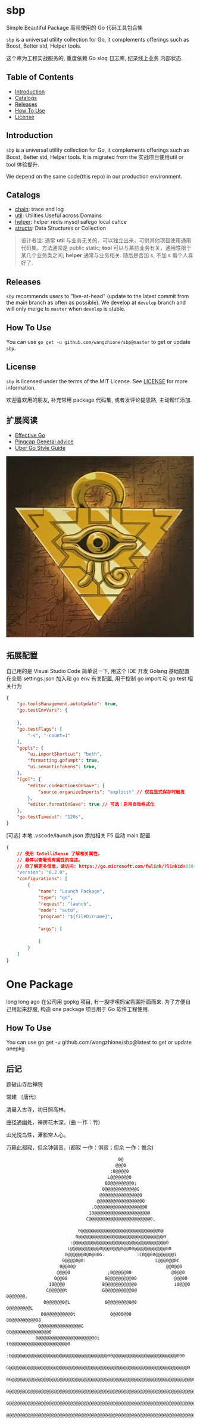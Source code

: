 # sbp

Simple Beautiful Package 高频使用的 Go 代码工具包合集

`sbp` is a universal utility collection for Go, it complements offerings such as Boost, Better std, Helper tools.

这个库为工程实战服务的, 重度依赖 Go slog 日志库, 纪录线上业务 内部状态. 

## Table of Contents

- [Introduction](#Introduction)
- [Catalogs](#Catalogs)
- [Releases](#Releases)
- [How To Use](#How-To-Use)
- [License](#License)

## Introduction

`sbp` is a universal utility collection for Go, it complements offerings such as Boost, Better std, Helper tools. It is migrated from the 实战项目使用util or tool 体验提升.

We depend on the same code(this repo) in our production environment.

## Catalogs

* [chain](https://github.com/wangzhione/sbp/tree/master/chain): trace and log
* [util](https://github.com/wangzhione/sbp/tree/master/util): Utilities Useful across Domains
* [helper](https://github.com/wangzhione/sbp/tree/master/helper): helper redis mysql safego local cahce
* [structs](https://github.com/wangzhione/sbp/tree/master/structs): Data Structures or Collection

> 设计者注: 通常 **util** 与业务无关的，可以独立出来，可供其他项目使用通用代码集。方法通常是 public static; **tool** 可以与某些业务有关，通用性限于某几个业务类之间; **helper** 通常与业务相关. 随后是否加 s, 不加 s 看个人喜好了. 

## Releases

`sbp` recommends users to "live-at-head" (update to the latest commit from the main branch as often as possible).
We develop at `develop` branch and will only merge to `master` when `develop` is stable.

## How To Use

You can use `go get -u github.com/wangzhione/sbp@master` to get or update `sbp`.

## License

`sbp` is licensed under the terms of the MIT License. See [LICENSE](LICENSE) for more information.

欢迎喜欢用的朋友, 补充常用 package 代码集, 或者发评论提思路, 主动帮忙添加.

## 扩展阅读

- [Effective Go](https://golang.org/doc/effective_go)
- [Pingcap General advice](https://pingcap.github.io/style-guide/general.html)
- [Uber Go Style Guide](https://github.com/uber-go/guide/blob/master/style.md)

![](god.webp)

## 拓展配置

自己用的是 Visual Studio Code 简单说一下, 用这个 IDE 开发 Golang 基础配置在全局 settings.json 加入和 go env 有关配置, 用于控制 go import 和 go test 相关行为

```JSON
{
    "go.toolsManagement.autoUpdate": true,
    "go.testEnvVars": {
        
    },
    "go.testFlags": [
        "-v", "-count=1"
    ],
    "gopls": {
        "ui.importShortcut": "both",
        "formatting.gofumpt": true,
        "ui.semanticTokens": true,
    },
    "[go]": {
        "editor.codeActionsOnSave": {
            "source.organizeImports": "explicit" // 仅在显式保存时触发
        },
        "editor.formatOnSave": true // 可选：启用自动格式化
    },
    "go.testTimeout": "120s",
}
```

[可选] 本地 .vscode/launch.json 添加相关 F5 启动 main 配置

```json
{
    // 使用 IntelliSense 了解相关属性。 
    // 悬停以查看现有属性的描述。
    // 欲了解更多信息，请访问: https://go.microsoft.com/fwlink/?linkid=830387
    "version": "0.2.0",
    "configurations": [
        {
            "name": "Launch Package",
            "type": "go",
            "request": "launch",
            "mode": "auto",
            "program": "${fileDirname}",

            "args": [
                
            ]
        }
    ]
}
```

# One Package 

long long ago 在公司用 gopkg 项目, 有一股啰嗦妈宝氛围扑面而来. 为了方便自己用起来舒服, 构造 one package 项目用于 Go 软件工程使用.

## How To Use

You can use go get -u github.com/wangzhione/sbp@latest to get or update onepkg

## 后记

题破山寺后禅院

常建 〔唐代〕

清晨入古寺，初日照高林。

曲径通幽处，禅房花木深。(曲 一作：竹)

山光悦鸟性，潭影空人心。

万籁此都寂，但余钟磬音。(都寂 一作：俱寂；但余 一作：惟余)

```
                                          0@
                                         @@@0
                                       :0@@@@0
                                      L@@@@@@@0
                                     00@@@@@@@@0;
                                    0@@@@@@@@@@@@G
                                   @@@@@@@@@@@@@@@0
                                  @@@@@@@@@@@@@@@@00
                                .0@@@@@@@@@@@@@@@@@@0
                               10@@@@@@@@@@@@@@@@@@@@@
                              C@@@@@@@@@@@@@@@@@@@@@@@0,

                           0@@@@@@@@@@@@@@@@@@@@@@@@@@@@@0@
                          0@@@@@@@@@@@@@@@@@@@@@@@@@@@@@@@@0
                        :@@@@@@@@@@@@@@@@@@@@@@@@@@@@@@@@@@@0
                       L@@@@@@@@@@@0@@@0@@@0@@00@@@@@@@@@@@@00
                      0@@@@@@0@0@00G.            :C0@@00@@@@@@@i
                     0@@@@0@0:                          L@@@0@@0C
                    0@@00@                                  @@0@@0
                   @@@@0              ;0@@@@@00               @0@@0
                  0@@08              0@@@@@@@@@00              @@@00
                10@@@@              8@@@@@@@@@@@0              i0@@@0
               C@@@@@@t             G@@@@@@@@@@0@              0@@@@@@,
              0@@@@@@0@L             0@@@@@@@@0@8             0@@@@@@@@L
             00@@@@@@@@@0t             0@@00@00             00@@@@@@@@@08
            0@@@@@@@@@@@@@@@G                            00@@@@@@@@@@@@@@0
           0@@@@@@@@@@@@@@@@@@@@00i                t0@@@@@@@@@@@@@@@@@@@@@0
         :0@@@@@@@@@@@@@@@@@@@@@@@@@@@@@@@@@@@@00@@@@@@@@@@@@@@@@@@@@@@@@000
        G@@@@@@@@@@@@@@@@@@@@@@@@@@@@@@@@@@@@@@@@@@@@@@@@@@@@@@@@@@@@@@@@@@@0
       00@@@@@@@@@@@@@@@@@@@@@@@@@@@@@@@@@@@@@@@@@@@@@@@@@@@@@@@@@@@@@@@@@@@@01
      0@@@@@@@@@@@@@@@@@@@@@@@@@@@@@@@@@@@@@@@@@@@@@@@@@@@@@@@@@@@@@@@@@@@@@@@@8
     0@@@@@@@@@@@@@@@@@@@@@@@@@@@@@@@@@@@@@@@@@@@@@@@@@@@@@@@@@@@@@@@@@@@@@@@@@00
    @@@@@@@@@@@@@@@@@@@@@@@@@@@@@@@@@@@@@@@@@@@@@@@@@@@@@@@@@@@@@@@@@@@@@@@@@@@@00
```